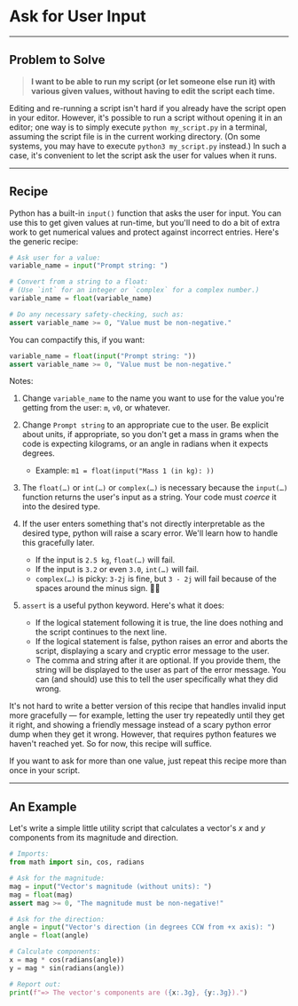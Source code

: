 # Ask for User Input

___
## Problem to Solve

> **I want to be able to run my script (or let someone else run it) with various given values, without having to edit the script each time.**

Editing and re-running a script isn't hard if you already have the script open in your editor. However, it's possible to run a script without opening it in an editor; one way is to simply execute `python my_script.py` in a terminal, assuming the script file is in the current working directory. (On some systems, you may have to execute `python3 my_script.py` instead.) In such a case, it's convenient to let the script ask the user for values when it runs.

___
## Recipe

Python has a built-in `input()` function that asks the user for input. You can use this to get given values at run-time, but you'll need to do a bit of extra work to get numerical values and protect against incorrect entries. Here's the generic recipe:

```python
# Ask user for a value:
variable_name = input("Prompt string: ")

# Convert from a string to a float:
# (Use `int` for an integer or `complex` for a complex number.)
variable_name = float(variable_name)

# Do any necessary safety-checking, such as:
assert variable_name >= 0, "Value must be non-negative."

```

You can compactify this, if you want:
```python
variable_name = float(input("Prompt string: "))
assert variable_name >= 0, "Value must be non-negative."
```

Notes:

1. Change `variable_name` to the name you want to use for the value you're getting from the user: `m`, `v0`, or whatever.

2. Change `Prompt string` to an appropriate cue to the user. Be explicit about units, if appropriate, so you don't get a mass in grams when the code is expecting kilograms, or an angle in radians when it expects degrees.
    - Example: `m1 = float(input("Mass 1 (in kg): ))`

3. The `float(…)` or `int(…)` or `complex(…)` is necessary because the `input(…)` function returns the user's input as a string. Your code must _coerce_ it into the desired type.

4. If the user enters something that's not directly interpretable as the desired type, python will raise a scary error. We'll learn how to handle this gracefully later.
    - If the input is `2.5 kg`, `float(…)` will fail.
    - If the input is `3.2` or even `3.0`, `int(…)` will fail.
    - `complex(…)` is picky: `3-2j` is fine, but `3 - 2j` will fail because of the spaces around the minus sign. 🤷‍♂️

5. `assert` is a useful python keyword. Here's what it does:
    - If the logical statement following it is true, the line does nothing and the script continues to the next line.
    - If the logical statement is false, python raises an error and aborts the script, displaying a scary and cryptic error message to the user.
    - The comma and string after it are optional. If you provide them, the string will be displayed to the user as part of the error message. You can (and should) use this to tell the user specifically what they did wrong.

It's not hard to write a better version of this recipe that handles invalid input more gracefully — for example, letting the user try repeatedly until they get it right, and showing a friendly message instead of a scary python error dump when they get it wrong. However, that requires python features we haven't reached yet. So for now, this recipe will suffice.

If you want to ask for more than one value, just repeat this recipe more than once in your script.

___
## An Example

Let's write a simple little utility script that calculates a vector's $x$ and $y$ components from its magnitude and direction.

```python
# Imports:
from math import sin, cos, radians

# Ask for the magnitude:
mag = input("Vector's magnitude (without units): ")
mag = float(mag)
assert mag >= 0, "The magnitude must be non-negative!"

# Ask for the direction:
angle = input("Vector's direction (in degrees CCW from +x axis): ")
angle = float(angle)

# Calculate components:
x = mag * cos(radians(angle))
y = mag * sin(radians(angle))

# Report out:
print(f"=> The vector's components are ({x:.3g}, {y:.3g}).")
```
